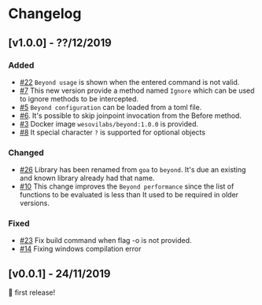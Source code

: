 # Changelog

## [v1.0.0] - ??/12/2019

### Added
- [#22](https://github.com/wesovilabs/beyond/issues/22) `Beyond usage` is
shown when the entered command is not valid. 
- [#7](https://github.com/wesovilabs/beyond/issues/7) This new version provide a method named `Ignore`
which can be used to ignore methods to be intercepted.
- [#5](https://github.com/wesovilabs/beyond/issues/5) `Beyond configuration` can be loaded from a
toml file.
- [#6](https://github.com/wesovilabs/beyond/issues/6). It's possible to skip joinpoint invocation from the
Before method.  
- [#3](https://github.com/wesovilabs/beyond/issues?q=is%3Aissue+is%3Aclosed+milestone%3Av0.0.2+label%3Aenhancement)
Docker image `wesovilabs/beyond:1.0.0` is provided.
- [#8](https://github.com/wesovilabs/beyond/issues/8) It special character `?` is supported for optional objects

### Changed
- [#26](https://github.com/wesovilabs/beyond/issues/26) Library has been renamed from `goa` to `beyond`. 
It's due an existing and known library already had that name.
- [#10](https://github.com/wesovilabs/beyond/issues/10) This change improves the `Beyond performance` since
the list of functions to be evaluated is less than It used to be required in older versions.

### Fixed
- [#23](https://github.com/wesovilabs/beyond/issues/23) Fix build command when flag -o is not provided.
- [#14](https://github.com/wesovilabs/beyond/issues/14) Fixing windows compilation error

## [v0.0.1] - 24/11/2019 

🎉 first release! 
